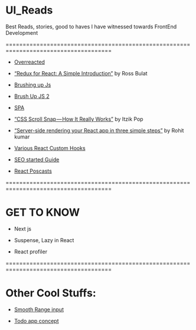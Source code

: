 # UI_Reads
Best Reads, stories, good to haves I have witnessed towards FrontEnd Development

=====================================================================================

 - [Overreacted](https://overreacted.io/)
 
 - [“Redux for React: A Simple Introduction”](https://link.medium.com/djYDO5jiOT) by Ross Bulat
 
 - [Brushing up Js](https://dormoshe.io/articles/prepare-your-skill-set-for-web-developer-interviews-part-1-25)
 
 - [Brush Up JS 2](https://30secondsofinterviews.org/)
 
 - [SPA](https://dzone.com/articles/single-page-web-app-ui-development-thoughts)
 
 - [“CSS Scroll Snap — How It Really Works”](https://medium.com/p/94d99db80bc9) by Itzik Pop 
 
 - [“Server-side rendering your React app in three simple steps”](https://link.medium.com/mTP0Oz9sjU) by Rohit kumar
 
 - [Various React Custom Hooks](https://usehooks.com/)
 
 - [SEO started Guide](https://support.google.com/webmasters/answer/7451184?hl=en)
 
 - [React Poscasts](https://reactpodcast.com/)
 
 
  =====================================================================================
  
# GET TO KNOW

- Next js

- Suspense, Lazy in React

- React profiler

 =====================================================================================
# Other Cool Stuffs:
 
 - [Smooth Range input](https://react-smooth-range-input.now.sh/)
 
 - [Todo app concept](https://www.linkedin.com/feed/update/urn:li:ugcPost:6498835632293576704)
 
